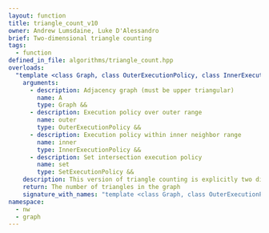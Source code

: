 ```yaml
---
layout: function
title: triangle_count_v10
owner: Andrew Lumsdaine, Luke D'Alessandro
brief: Two-dimensional triangle counting
tags:
  - function
defined_in_file: algorithms/triangle_count.hpp
overloads:
  "template <class Graph, class OuterExecutionPolicy, class InnerExecutionPolicy, class SetExecutionPolicy>\nstd::size_t triangle_count_v10(Graph &&, OuterExecutionPolicy &&, InnerExecutionPolicy &&, SetExecutionPolicy &&)":
    arguments:
      - description: Adjacency graph (must be upper triangular)
        name: A
        type: Graph &&
      - description: Execution policy over outer range
        name: outer
        type: OuterExecutionPolicy &&
      - description: Execution policy within inner neighbor range
        name: inner
        type: InnerExecutionPolicy &&
      - description: Set intersection execution policy
        name: set
        type: SetExecutionPolicy &&
    description: This version of triangle counting is explicitly two dimensional, uses basic `std::for_each` loop parallelism for the two loops, and supports a parallel inner set intersection. It works on either upper or lower triangular graphs.
    return: The number of triangles in the graph
    signature_with_names: "template <class Graph, class OuterExecutionPolicy, class InnerExecutionPolicy, class SetExecutionPolicy>\nstd::size_t triangle_count_v10(Graph && A, OuterExecutionPolicy && outer, InnerExecutionPolicy && inner, SetExecutionPolicy && set)"
namespace:
  - nw
  - graph
---
```

